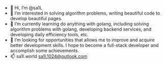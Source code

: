 - 👋 Hi, I’m @sa1L
- 👀 I’m interested in solving algorithm problems, writing beautiful code to develop beautiful pages. 
- 🌱 I’m currently learning do anything with golang, including solving algorithm problems with golang, developing backend services, and developing daily efficiency tools, etc.
- 💞️ I’m looking for opportunities that allows me to improve and acquire better development skills. I hope to become a full-stack developer and accomplish some achievements.
- 📫 sa1l.world sa1l.1024@outlook.com

<!---
sa1L-A/sa1L-A is a ✨ special ✨ repository because its `README.md` (this file) appears on your GitHub profile.
You can click the Preview link to take a look at your changes.
--->
